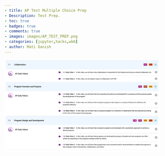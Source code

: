 ```yaml
---
- title: AP Test Multiple Choice Prep
- Description: Test Prep.
- toc: true 
- badges: true
- comments: true
- images: images/AP_TEST_PREP.png
- categories: [jupyter,hacks,wk6]
- author: Mati Danish
---
```

![Test Prep](images/AP_TEST_PREP.png)
